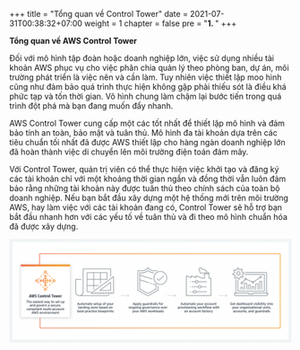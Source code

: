 +++
title = "Tổng quan về Control Tower"
date = 2021-07-31T00:38:32+07:00
weight = 1
chapter = false
pre = "<b>1. </b>"
+++

**Tổng quan về AWS Control Tower**

Đối với mô hình tập đoàn hoặc doanh nghiệp lớn, việc sử dụng nhiều tài khoản AWS phục vụ cho việc phân chia quản lý theo phòng ban, dự án, môi trường phát triển là việc nên và cần làm. Tuy nhiên việc thiết lập moo hình cũng như đảm bảo quá trình thực hiện không gặp phải thiếu sót là điều khá phức tạp và tốn thời gian. Vô hình chung làm chậm lại bước tiến trong quá trình đột phá mà bạn đang muốn đẩy nhanh.

AWS Control Tower cung cấp một các tốt nhất để thiết lập mô hình và đảm bảo tính an toàn, bảo mật và tuân thủ. Mô hình đa tài khoản dựa trên các tiêu chuẩn tối nhất đã được AWS thiết lập cho hàng ngàn doanh nghiệp lớn đã hoàn thành việc di chuyển lên môi trường điện toán đám mây.

Với Control Tower, quản trị viên có thể thực hiện việc khởi tạo và đăng ký các tài khoản chỉ với một khoảng thời gian ngắn và đồng thời vẫn luôn đảm bảo rằng những tài khoản này được tuân thủ theo chính sách của toàn bộ doanh nghiệp. Nếu bạn bắt đầu xây dựng một hệ thống mới trên môi trường AWS, hay làm việc với các tài khoản đang có, Control Tower sẽ hỗ trợ bạn bắt đầu nhanh hơn với các yếu tố về tuân thủ và đi theo mô hình chuẩn hóa đã được xây dựng.

![AWS Control Tower](/images/1/1.png?width=90pc)